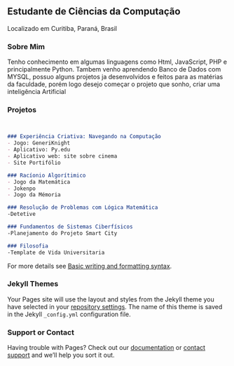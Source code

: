 ## Estudante de Ciências da Computação
Localizado em Curitiba, Paraná, Brasil

### Sobre Mim
Tenho conhecimento em algumas linguagens como Html, JavaScript, PHP e principalmente Python.
Tambem venho aprendendo Banco de Dados com MYSQL, possuo alguns projetos ja desenvolvidos e
feitos para as matérias da faculdade, porém logo desejo começar o projeto que sonho, criar 
uma inteligência Artificial

### Projetos
```markdown


### Experiência Criativa: Navegando na Computação
- Jogo: GeneriKnight
- Aplicativo: Py.edu
- Aplicativo web: site sobre cinema
- Site Portifólio

### Racíonio Algorítimico
- Jogo da Matemática
- Jokenpo
- Jogo da Mémoria

### Resolução de Problemas com Lógica Matemática
-Detetive

### Fundamentos de Sistemas Ciberfísicos
-Planejamento do Projeto Smart City

### Filosofia
-Template de Vida Universitaria

```

For more details see [Basic writing and formatting syntax](https://docs.github.com/en/github/writing-on-github/getting-started-with-writing-and-formatting-on-github/basic-writing-and-formatting-syntax).

### Jekyll Themes

Your Pages site will use the layout and styles from the Jekyll theme you have selected in your [repository settings](https://github.com/Frankossin/Franklin.github.io/settings/pages). The name of this theme is saved in the Jekyll `_config.yml` configuration file.

### Support or Contact

Having trouble with Pages? Check out our [documentation](https://docs.github.com/categories/github-pages-basics/) or [contact support](https://support.github.com/contact) and we’ll help you sort it out.
